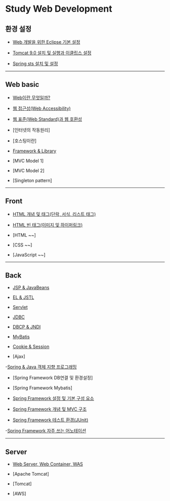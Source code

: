 # Study Web Development


##  환경 설정

- [Web 개발을 위한 Eclipse 기본 설정](https://github.com/OOOIOOOIO/Web_development/blob/master/Web%20basic/Web%20%EA%B0%9C%EB%B0%9C%EC%9D%84%20%EC%9C%84%ED%95%9C%20Eclipse%20%EA%B8%B0%EB%B3%B8%20%EC%84%A4%EC%A0%95.md)

- [Tomcat 9.0 설치 및 실행과 이클립스 설정](https://github.com/OOOIOOOIO/Web_development/blob/master/Web%20basic/Tomcat%209.0%20%EC%84%A4%EC%B9%98%20%EB%B0%8F%20%EC%8B%A4%ED%96%89%EA%B3%BC%20%EC%9D%B4%ED%81%B4%EB%A6%BD%EC%8A%A4%20%EC%84%A4%EC%A0%95.md)

- [Spring sts 설치 및 설정](https://github.com/OOOIOOOIO/Study_Web_development/blob/master/Back/Spring%20Framework%20%EC%84%A4%EC%A0%95%20%EB%B0%8F%20%EA%B8%B0%EB%B3%B8%20%EA%B5%AC%EC%84%B1%20%EC%9A%94%EC%86%8C.md)

<hr>

## Web basic

- [Web이란 무엇일까?](https://github.com/OOOIOOOIO/Web_development/blob/master/Web%20basic/Web%EC%9D%B4%EB%9E%80%20%EB%AC%B4%EC%97%87%EC%9D%BC%EA%B9%8C%3F.md)

- [웹 접근성(Web Accessibility)](https://github.com/OOOIOOOIO/Web_development/blob/master/Web%20basic/%EC%9B%B9%20%EC%A0%91%EA%B7%BC%EC%84%B1(Web%20Accessibility).md)

- [웹 표준(Web Standard)과 웹 호환성](https://github.com/OOOIOOOIO/Web_development/blob/master/Web%20basic/%EC%9B%B9%20%ED%91%9C%EC%A4%80(Web%20Standard).md)

- [인터넷의 작동원리]

- [호스팅이란]

- [Framework & Library](https://github.com/OOOIOOOIO/Study_Web_development/blob/master/Web%20basic/Framework%20&%20Library.md)

- [MVC Model 1]

- [MVC Model 2]

- [Singleton pattern]

<hr>

## Front

- [HTML 개념 및 태그(단락, 서식, 리스트 태그)](https://github.com/OOOIOOOIO/Web_development/blob/master/Front/HTML%20%EA%B0%9C%EB%85%90%20%EB%B0%8F%20%ED%83%9C%EA%B7%B8(%EB%8B%A8%EB%9D%BD%2C%20%EC%84%9C%EC%8B%9D%2C%20%EB%A6%AC%EC%8A%A4%ED%8A%B8).md)

- [HTML 빈 태그(이미지 및 하이퍼링크)](https://github.com/OOOIOOOIO/Web_development/blob/master/Front/HTML%20%EB%B9%88%20%ED%83%9C%EA%B7%B8(%EC%9D%B4%EB%AF%B8%EC%A7%80%20%EB%B0%8F%20%ED%95%98%EC%9D%B4%ED%8D%BC%EB%A7%81%ED%81%AC).md)

- [HTML ~~]

- [CSS ~~]

- [JavaScript ~~]


<hr>

## Back

- [JSP & JavaBeans](https://github.com/OOOIOOOIO/Web_development/blob/master/Back/JSP%20&%20JavaBeans.md)

- [EL & JSTL](https://github.com/OOOIOOOIO/Web_development/blob/master/Back/EL%20&%20JSTL.md)

- [Servlet](https://github.com/OOOIOOOIO/Web_development/blob/master/Back/Servlet.md)

- [JDBC](https://github.com/OOOIOOOIO/Database_JDBC/blob/master/README.md)

- [DBCP & JNDI](https://github.com/OOOIOOOIO/Web_development/blob/master/Back/DBCP%20%26%20JNDI.md)

- [MyBatis](https://github.com/OOOIOOOIO/Web_development/blob/master/Back/MyBatis.md)

- [Cookie & Session](https://github.com/OOOIOOOIO/Web_development/blob/master/Back/Cookie%20&%20Session.md)

- [Ajax] 

-[Spring & Java 객체 지향 프로그래밍](https://github.com/OOOIOOOIO/Study-Web-Development/blob/master/Back/Spring%20&%20Java%20%EA%B0%9D%EC%B2%B4%20%EC%A7%80%ED%96%A5%20%ED%94%84%EB%A1%9C%EA%B7%B8%EB%9E%98%EB%B0%8D.md)

- [Spring Framework DB연결 및 환경설정]

- [Spring Framework Mybatis]

- [Spring Framework 설정 및 기본 구성 요소](https://github.com/OOOIOOOIO/Study_Web_development/blob/master/Back/Spring%20Framework%20%EC%84%A4%EC%A0%95%20%EB%B0%8F%20%EA%B8%B0%EB%B3%B8%20%EA%B5%AC%EC%84%B1%20%EC%9A%94%EC%86%8C.md)

- [Spring Framework 개념 및 MVC 구조](https://github.com/OOOIOOOIO/Study_Web_development/blob/master/Back/Spring%20Framework%20%EA%B0%9C%EB%85%90%20%EB%B0%8F%20MVC%20%EA%B5%AC%EC%A1%B0.md)

- [Spring Framework 테스트 환경(JUnit)](https://github.com/OOOIOOOIO/Study_Web_development/blob/master/Back/Spring%20Framework%20Test%20%ED%99%98%EA%B2%BD.md)

-[Spring Framework 자주 쓰는 어노테이션](https://github.com/OOOIOOOIO/Study-Web-Development/blob/master/Back/Spring%20Framework%20%EC%9E%90%EC%A3%BC%20%EC%93%B0%EB%8A%94%20%EC%96%B4%EB%85%B8%ED%85%8C%EC%9D%B4%EC%85%98.md)
<hr>

## Server

- [Web Server, Web Container, WAS](https://github.com/OOOIOOOIO/Web_development/blob/master/Web%20basic/Web%20Server%20%2C%20Web%20Container%20%2C%20WAS.md)

- [Apache Tomcat]

- [Tomcat]

- [AWS]





